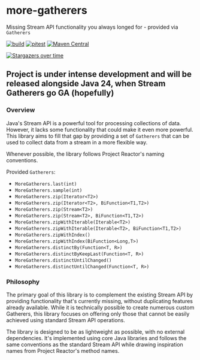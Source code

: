 # more-gatherers

Missing Stream API functionality you always longed for - provided via `Gatherers`

[![build](https://github.com/pivovarit/more-gatherers/actions/workflows/build.yml/badge.svg?branch=main)](https://github.com/pivovarit/more-gatherers/actions/workflows/build.yml)
[![pitest](https://github.com/pivovarit/more-gatherers/actions/workflows/pitest.yml/badge.svg?branch=main)](https://pivovarit.github.io/more-gatherers)
[![Maven Central](https://maven-badges.herokuapp.com/maven-central/com.pivovarit/more-gatherers/badge.svg)](https://maven-badges.herokuapp.com/maven-central/com.pivovarit/more-gatherers)

[![Stargazers over time](https://starchart.cc/pivovarit/more-gatherers.svg?variant=adaptive)](https://starchart.cc/pivovarit/more-gatherers)

## Project is under intense development and will be released alongside Java 24, when Stream Gatherers go GA (hopefully)

### Overview

Java's Stream API is a powerful tool for processing collections of data. However, it lacks some functionality that could make it even more powerful. This library aims to fill that gap by providing a set of `Gatherers` that can be used to collect data from a stream in a more flexible way.

Whenever possible, the library follows Project Reactor's naming conventions.

Provided `Gatherers`:
- `MoreGatherers.last(int)`
- `MoreGatherers.sample(int)`
- `MoreGatherers.zip(Iterator<T2>)`
- `MoreGatherers.zip(Iterator<T2>, BiFunction<T1,T2>)`
- `MoreGatherers.zip(Stream<T2>)`
- `MoreGatherers.zip(Stream<T2>, BiFunction<T1,T2>)`
- `MoreGatherers.zipWithIterable(Iterable<T2>)`
- `MoreGatherers.zipWithIterable(Iterable<T2>, BiFunction<T1,T2>)`
- `MoreGatherers.zipWithIndex()`
- `MoreGatherers.zipWithIndex(BiFunction<Long,T>)`
- `MoreGatherers.distinctBy(Function<T, R>)`
- `MoreGatherers.distinctByKeepLast(Function<T, R>)`
- `MoreGatherers.distinctUntilChanged()`
- `MoreGatherers.distinctUntilChanged(Function<T, R>)`

### Philosophy

The primary goal of this library is to complement the existing Stream API by providing functionality that's currently missing, without duplicating features already available. While it is technically possible to create numerous custom Gatherers, this library focuses on offering only those that cannot be easily achieved using standard Stream API operations.

The library is designed to be as lightweight as possible, with no external dependencies. It's implemented using core Java libraries and follows the same conventions as the standard Stream API while drawing inspiration names from Project Reactor's method names.

